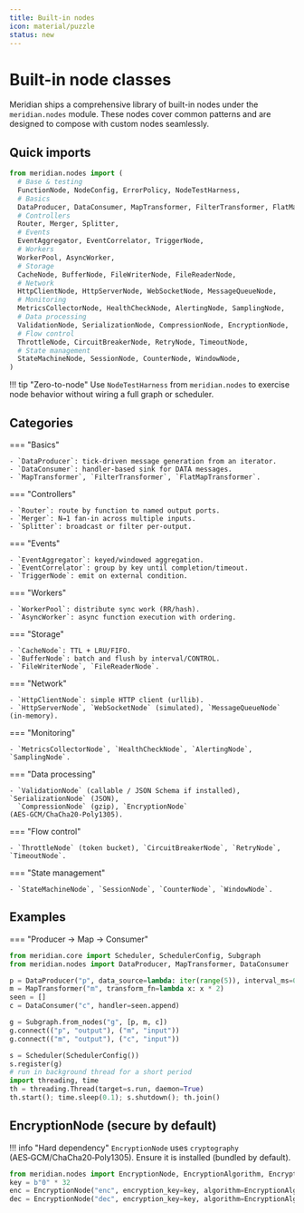 ```yaml
---
title: Built-in nodes
icon: material/puzzle
status: new
---
```


# Built-in node classes

Meridian ships a comprehensive library of built-in nodes under the `meridian.nodes` module. These nodes cover common patterns and are designed to compose with custom nodes seamlessly.

## Quick imports

```python
from meridian.nodes import (
  # Base & testing
  FunctionNode, NodeConfig, ErrorPolicy, NodeTestHarness,
  # Basics
  DataProducer, DataConsumer, MapTransformer, FilterTransformer, FlatMapTransformer,
  # Controllers
  Router, Merger, Splitter,
  # Events
  EventAggregator, EventCorrelator, TriggerNode,
  # Workers
  WorkerPool, AsyncWorker,
  # Storage
  CacheNode, BufferNode, FileWriterNode, FileReaderNode,
  # Network
  HttpClientNode, HttpServerNode, WebSocketNode, MessageQueueNode,
  # Monitoring
  MetricsCollectorNode, HealthCheckNode, AlertingNode, SamplingNode,
  # Data processing
  ValidationNode, SerializationNode, CompressionNode, EncryptionNode,
  # Flow control
  ThrottleNode, CircuitBreakerNode, RetryNode, TimeoutNode,
  # State management
  StateMachineNode, SessionNode, CounterNode, WindowNode,
)
```

!!! tip "Zero-to-node"
    Use `NodeTestHarness` from `meridian.nodes` to exercise node behavior without wiring a full graph or scheduler.

## Categories

=== "Basics"

    - `DataProducer`: tick-driven message generation from an iterator.
    - `DataConsumer`: handler-based sink for DATA messages.
    - `MapTransformer`, `FilterTransformer`, `FlatMapTransformer`.

=== "Controllers"

    - `Router`: route by function to named output ports.
    - `Merger`: N→1 fan-in across multiple inputs.
    - `Splitter`: broadcast or filter per-output.

=== "Events"

    - `EventAggregator`: keyed/windowed aggregation.
    - `EventCorrelator`: group by key until completion/timeout.
    - `TriggerNode`: emit on external condition.

=== "Workers"

    - `WorkerPool`: distribute sync work (RR/hash).
    - `AsyncWorker`: async function execution with ordering.

=== "Storage"

    - `CacheNode`: TTL + LRU/FIFO.
    - `BufferNode`: batch and flush by interval/CONTROL.
    - `FileWriterNode`, `FileReaderNode`.

=== "Network"

    - `HttpClientNode`: simple HTTP client (urllib).
    - `HttpServerNode`, `WebSocketNode` (simulated), `MessageQueueNode` (in-memory).

=== "Monitoring"

    - `MetricsCollectorNode`, `HealthCheckNode`, `AlertingNode`, `SamplingNode`.

=== "Data processing"

    - `ValidationNode` (callable / JSON Schema if installed), `SerializationNode` (JSON),
      `CompressionNode` (gzip), `EncryptionNode` (AES‑GCM/ChaCha20‑Poly1305).

=== "Flow control"

    - `ThrottleNode` (token bucket), `CircuitBreakerNode`, `RetryNode`, `TimeoutNode`.

=== "State management"

    - `StateMachineNode`, `SessionNode`, `CounterNode`, `WindowNode`.

## Examples

=== "Producer → Map → Consumer"

```python
from meridian.core import Scheduler, SchedulerConfig, Subgraph
from meridian.nodes import DataProducer, MapTransformer, DataConsumer

p = DataProducer("p", data_source=lambda: iter(range(5)), interval_ms=0)
m = MapTransformer("m", transform_fn=lambda x: x * 2)
seen = []
c = DataConsumer("c", handler=seen.append)

g = Subgraph.from_nodes("g", [p, m, c])
g.connect(("p", "output"), ("m", "input"))
g.connect(("m", "output"), ("c", "input"))

s = Scheduler(SchedulerConfig())
s.register(g)
# run in background thread for a short period
import threading, time
th = threading.Thread(target=s.run, daemon=True)
th.start(); time.sleep(0.1); s.shutdown(); th.join()
```

## EncryptionNode (secure by default)

!!! info "Hard dependency"
    `EncryptionNode` uses `cryptography` (AES‑GCM/ChaCha20‑Poly1305). Ensure it is installed (bundled by default).

```python
from meridian.nodes import EncryptionNode, EncryptionAlgorithm, EncryptionMode
key = b"0" * 32
enc = EncryptionNode("enc", encryption_key=key, algorithm=EncryptionAlgorithm.AES_256_GCM)
dec = EncryptionNode("dec", encryption_key=key, algorithm=EncryptionAlgorithm.AES_256_GCM, mode=EncryptionMode.DECRYPT)
```
